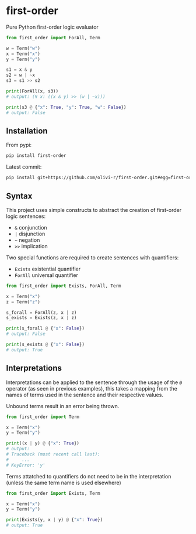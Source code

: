 # first-order

Pure Python first-order logic evaluator

```python
from first_order import ForAll, Term

w = Term("w")
x = Term("x")
y = Term("y")

s1 = x & y
s2 = w | ~x
s3 = s1 >> s2

print(ForAll(x, s3))
# output: (∀ x: ((x & y) >> (w | ~x)))

print(s3 @ {"x": True, "y": True, "w": False})
# output: False
```

## Installation

From pypi:

```sh
pip install first-order
```

Latest commit:

```sh
pip install git+https://github.com/olivi-r/first-order.git#egg=first-order
```

## Syntax

This project uses simple constructs to abstract the creation of first-order logic sentences:

- `&` conjunction
- `|` disjunction
- `~` negation
- `>>` implication

Two special functions are required to create sentences with quantifiers:

- `Exists` existential quantifier
- `ForAll` universal quantifier

```python
from first_order import Exists, ForAll, Term

x = Term("x")
z = Term("z")

s_forall = ForAll(z, x | z)
s_exists = Exists(z, x | z)

print(s_forall @ {"x": False})
# output: False

print(s_exists @ {"x": False})
# output: True
```

## Interpretations

Interpretations can be applied to the sentence through the usage of the `@` operator (as seen in previous examples), this takes a mapping from the names of terms used in the sentence and their respective values.

Unbound terms result in an error being thrown.

```python
from first_order import Term

x = Term("x")
y = Term("y")

print((x | y) @ {"x": True})
# output:
# Traceback (most recent call last):
#     ...
# KeyError: 'y'
```

Terms attatched to quantifiers do not need to be in the interpretation (unless the same term name is used elsewhere)

```python
from first_order import Exists, Term

x = Term("x")
y = Term("y")

print(Exists(y, x | y) @ {"x": True})
# output: True
```
